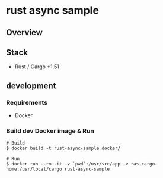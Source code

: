 # rust async sample


## Overview


## Stack
- Rust / Cargo +1.51


## development

### Requirements
- Docker

### Build dev Docker image & Run
```
# Build
$ docker build -t rust-async-sample docker/

# Run
$ docker run --rm -it -v `pwd`:/usr/src/app -v ras-cargo-home:/usr/local/cargo rust-async-sample
```
